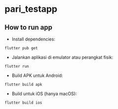 # pari_testapp

## How to run app

- Install dependencies:

`flutter pub get`

- Jalankan aplikasi di emulator atau perangkat fisik:

`flutter run`

- Build APK untuk Android:

`flutter build apk`

- Build untuk iOS (hanya macOS):

`flutter build ios`